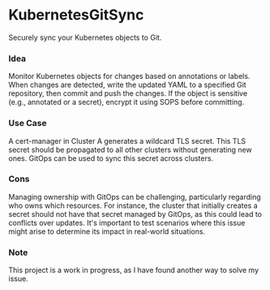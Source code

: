 # KubernetesGitSync
Securely sync your Kubernetes objects to Git.

### Idea
Monitor Kubernetes objects for changes based on annotations or labels. When changes are detected, write the updated YAML to a specified Git repository, then commit and push the changes. If the object is sensitive (e.g., annotated or a secret), encrypt it using SOPS before committing.

### Use Case
A cert-manager in Cluster A generates a wildcard TLS secret. This TLS secret should be propagated to all other clusters without generating new ones. GitOps can be used to sync this secret across clusters.

### Cons
Managing ownership with GitOps can be challenging, particularly regarding who owns which resources. For instance, the cluster that initially creates a secret should not have that secret managed by GitOps, as this could lead to conflicts over updates. It's important to test scenarios where this issue might arise to determine its impact in real-world situations.

### Note
This project is a work in progress, as I have found another way to solve my issue.